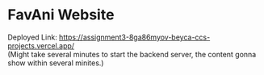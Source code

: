 # FavAni Website

Deployed Link: https://assignment3-8ga86myov-beyca-ccs-projects.vercel.app/ <br/>
(Might take several minutes to start the backend server, the content gonna show within several minites.)
